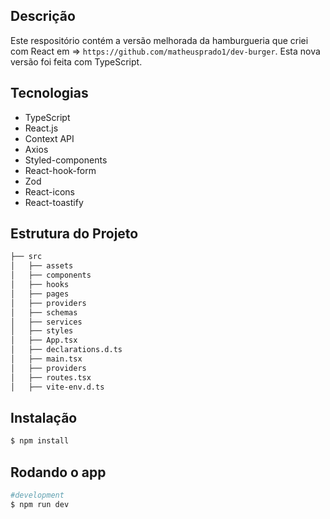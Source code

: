 ## Descrição

Este respositório contém a versão melhorada da hamburgueria que criei com React em => `https://github.com/matheusprado1/dev-burger`. Esta nova versão foi feita com TypeScript.

## Tecnologias

- TypeScript
- React.js
- Context API
- Axios
- Styled-components
- React-hook-form
- Zod
- React-icons
- React-toastify


## Estrutura do Projeto
```bash
├── src
│   ├── assets
│   ├── components
│   ├── hooks
│   ├── pages
│   ├── providers
│   ├── schemas
│   ├── services
│   ├── styles
│   ├── App.tsx
│   ├── declarations.d.ts
│   ├── main.tsx
│   ├── providers
│   ├── routes.tsx
│   ├── vite-env.d.ts
```

## Instalação

```bash
$ npm install
```

## Rodando o app

```bash
#development
$ npm run dev

```


